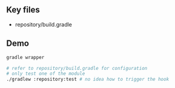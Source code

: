## Key files

- repository/build.gradle

## Demo

```bash
gradle wrapper

# refer to repository/build.gradle for configuration
# only test one of the module
./gradlew :repository:test # no idea how to trigger the hook
```
